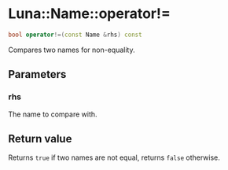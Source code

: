 # Luna::Name::operator!=

```c++
bool operator!=(const Name &rhs) const
```

Compares two names for non-equality. 



## Parameters
### rhs
The name to compare with. 

## Return value
Returns `true` if two names are not equal, returns `false` otherwise. 

